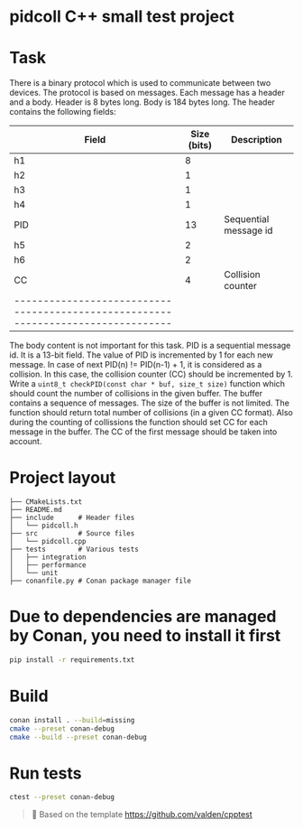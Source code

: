 pidcoll C++ small test project
===============================

# Task

There is a binary protocol which is used to communicate between two devices. The protocol is based on messages. Each message has a header and a body. 
Header is 8 bytes long. Body is 184 bytes long. 
The header contains the following fields:

| Field | Size (bits) | Description                                               |
|-------|-------------|-----------------------------------------------------------|
| h1    | 8           |                                                           |
| h2    | 1           |                                                           |
| h3    | 1           |                                                           |
| h4    | 1           |                                                           |
| PID   | 13          | Sequential message id                                     |
| h5    | 2           |                                                           |
| h6    | 2           |                                                           |
| CC    | 4           | Collision counter                                         |
|---------------------------------------------------------------------------------|

The body content is not important for this task.
PID is a sequential message id. It is a 13-bit field. The value of PID is incremented by 1 for each new message. In case of next PID(n) != PID(n-1) + 1, it is considered as a collision. In this case, the collision counter (CC) should be incremented by 1.
Write a `uint8_t checkPID(const char * buf, size_t size)` function which should count the number of collisions in the given buffer. The buffer contains a sequence of messages. The size of the buffer is not limited. The function should return total number of collisions (in a given CC format). Also during the counting of collissions the function should set CC for each message in the buffer. The CC of the first message should be taken into account.


# Project layout
```
├── CMakeLists.txt
├── README.md
├── include      # Header files
│   └── pidcoll.h
├── src          # Source files
│   └── pidcoll.cpp
├── tests        # Various tests
│   ├── integration
│   ├── performance
│   └── unit
├── conanfile.py # Conan package manager file
```

# Due to dependencies are managed by Conan, you need to install it first
```bash
pip install -r requirements.txt
```

# Build
```bash
conan install . --build=missing
cmake --preset conan-debug
cmake --build --preset conan-debug
```

# Run tests
```bash
ctest --preset conan-debug
```


>📝
> Based on the template https://github.com/valden/cpptest
